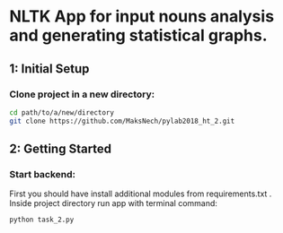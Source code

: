 # NLTK App for input nouns analysis and generating statistical graphs.

## 1: Initial Setup

### Clone project in a new directory:
```bash
cd path/to/a/new/directory
git clone https://github.com/MaksNech/pylab2018_ht_2.git
```

## 2: Getting Started

### Start backend:
First you should have install additional modules from requirements.txt .
Inside project directory run app with terminal command:
```bash
python task_2.py
```

